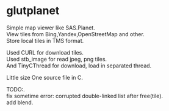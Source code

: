 # glutplanet
Simple map viewer like SAS.Planet.<br>
View tiles from Bing,Yandex,OpenStreetMap and other.<br>
Store local tiles in TMS format.<br>

Used CURL for download tiles.<br>
Used stb_image for read jpeg, png tiles.<br>
And TinyCThread for download, load in separated thread.<br>

Little size One source file in C.<br>

TODO:.<br>
fix sometime error: corrupted double-linked list after free(tile).<br>
add blend.<br>
